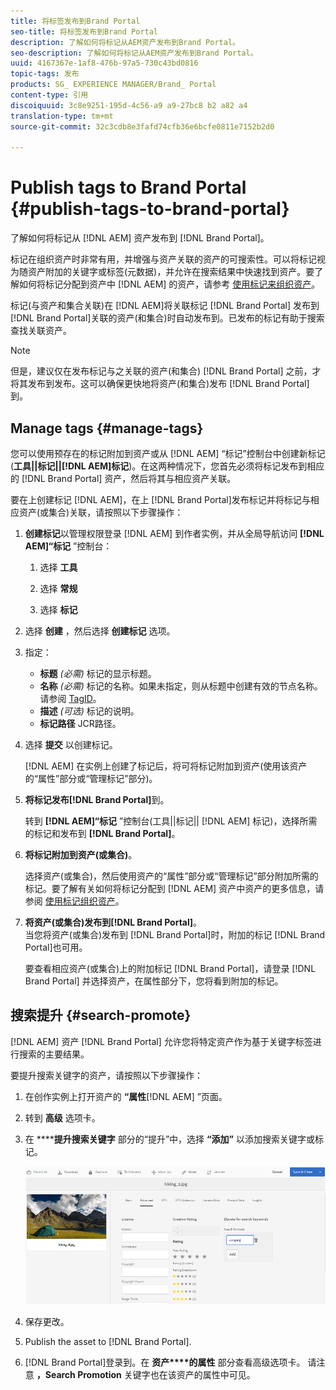 ```yaml
---
title: 将标签发布到Brand Portal
seo-title: 将标签发布到Brand Portal
description: 了解如何将标记从AEM资产发布到Brand Portal。
seo-description: 了解如何将标记从AEM资产发布到Brand Portal。
uuid: 4167367e-1af8-476b-97a5-730c43bd0816
topic-tags: 发布
products: SG_ EXPERIENCE MANAGER/Brand_ Portal
content-type: 引用
discoiquuid: 3c8e9251-195d-4c56-a9 a9-27bc8 b2 a82 a4
translation-type: tm+mt
source-git-commit: 32c3cdb8e3fafd74cfb36e6bcfe0811e7152b2d0

---
```



# Publish tags to Brand Portal {#publish-tags-to-brand-portal}

了解如何将标记从 [!DNL AEM] 资产发布到 [!DNL Brand Portal]。

标记在组织资产时非常有用，并增强与资产关联的资产的可搜索性。可以将标记视为随资产附加的关键字或标签(元数据)，并允许在搜索结果中快速找到资产。要了解如何将标记分配到资产中 [!DNL AEM] 的资产，请参考 [使用标记来组织资产](https://helpx.adobe.com/experience-manager/6-5/assets/using/organize-assets.html#Usetagstoorganizeassets)。

标记(与资产和集合关联)在 [!DNL AEM]将关联标记 [!DNL Brand Portal] 发布到 [!DNL Brand Portal]关联的资产(和集合)时自动发布到。已发布的标记有助于搜索查找关联资产。

>[!NOTE]
>
>但是，建议仅在发布标记与之关联的资产(和集合) [!DNL Brand Portal] 之前，才将其发布到发布。这可以确保更快地将资产(和集合)发布 [!DNL Brand Portal]到。

## Manage tags {#manage-tags}

您可以使用预存在的标记附加到资产或从 [!DNL AEM] “标记”控制台中创建新标记(**工具||标记||[!DNL AEM]标记**)。在这两种情况下，您首先必须将标记发布到相应的 [!DNL Brand Portal] 资产，然后将其与相应资产关联。

要在上创建标记 [!DNL AEM]，在上 [!DNL Brand Portal]发布标记并将标记与相应资产(或集合)关联，请按照以下步骤操作：

1. **创建标记**&#x200B;以管理权限登录 [!DNL AEM] 到作者实例，并从全局导航访问 **[!DNL AEM]“标记** ”控制台：

   1. 选择 **工具**

   2. 选择 **常规**

   3. 选择 **标记**

2. 选择 **创建** ，然后选择 **创建标记** 选项。
3. 指定：

   * **标题**
      *(必需)* 标记的显示标题。
   * **名称**
      *(必需)* 标记的名称。如果未指定，则从标题中创建有效的节点名称。请参阅 [TagID](https://helpx.adobe.com/experience-manager/6-5/sites/developing/using/framework.html#TagID)。
   * **描述**
      *(可选)* 标记的说明。
   * **标记路径** JCR路径。

4. 选择 **提交** 以创建标记。

   [!DNL AEM] 在实例上创建了标记后，将可将标记附加到资产(使用该资产的“属性”部分或“管理标记”部分)。

5. **将标记发布[!DNL Brand Portal]**&#x200B;到。

   转到 **[!DNL AEM]“标记** ”控制台(工具||标记|| [!DNL AEM] 标记)，选择所需的标记和发布到 **[!DNL Brand Portal]**。

6. **将标记附加到资产(或集合)**。

   选择资产(或集合)，然后使用资产的“属性”部分或“管理标记”部分附加所需的标记。要了解有关如何将标记分配到 [!DNL AEM] 资产中资产的更多信息，请参阅 [使用标记组织资产](https://helpx.adobe.com/experience-manager/6-5/assets/using/organize-assets.html#Usetagstoorganizeassets)。

7. **将资产(或集合)发布到[!DNL Brand Portal]**。\
   当您将资产(或集合)发布到 [!DNL Brand Portal]时，附加的标记 [!DNL Brand Portal]也可用。

   要查看相应资产(或集合)上的附加标记 [!DNL Brand Portal]，请登录 [!DNL Brand Portal] 并选择资产，在属性部分下，您将看到附加的标记。

## 搜索提升 {#search-promote}

[!DNL AEM] 资产 [!DNL Brand Portal] 允许您将特定资产作为基于关键字标签进行搜索的主要结果。

要提升搜索关键字的资产，请按照以下步骤操作：

1. 在创作实例上打开资产的 **“属性**[!DNL AEM] ”页面。
2. 转到 **高级** 选项卡。
3. 在 ******提升搜索关键字** 部分的“提升”中，选择 **“添加”** 以添加搜索关键字或标记。

   ![](assets/search-promote.png)

4. 保存更改。
5. Publish the asset to [!DNL Brand Portal].
6. [!DNL Brand Portal]登录到。在 **资产****的属性** 部分查看高级选项卡。
请注意 **，Search Promotion** 关键字也在该资产的属性中可见。
